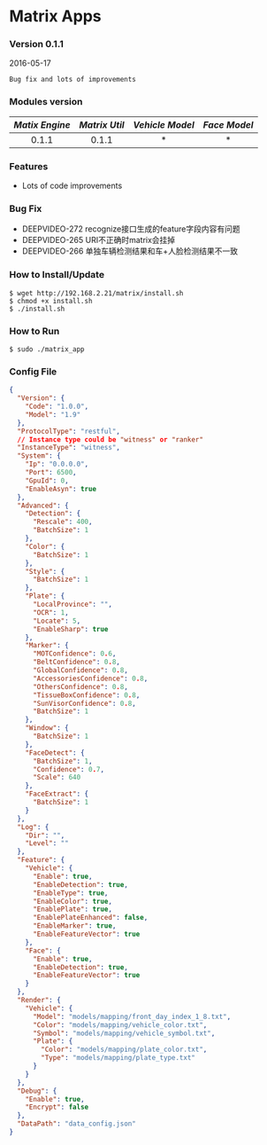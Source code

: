 # Matrix Apps
### Version 0.1.1
2016-05-17

```
Bug fix and lots of improvements
```

### Modules version
| *Matix Engine* | *Matrix Util* | *Vehicle Model* | *Face Model* |
|:--------------:|:-------------:|:---------------:|:------------:|
| 0.1.1 | 0.1.1 |  * | * |

### Features
- Lots of code improvements

### Bug Fix
- DEEPVIDEO-272 recognize接口生成的feature字段内容有问题
- DEEPVIDEO-265 URI不正确时matrix会挂掉
- DEEPVIDEO-266	单独车辆检测结果和车+人脸检测结果不一致

### How to Install/Update
```
$ wget http://192.168.2.21/matrix/install.sh
$ chmod +x install.sh
$ ./install.sh 
```

### How to Run
```
$ sudo ./matrix_app
```

### Config File
```json
{
  "Version": {
    "Code": "1.0.0",
    "Model": "1.9"
  },
  "ProtocolType": "restful",
  // Instance type could be "witness" or "ranker"
  "InstanceType": "witness",
  "System": {
    "Ip": "0.0.0.0",
    "Port": 6500,
    "GpuId": 0,
    "EnableAsyn": true
  },
  "Advanced": {
    "Detection": {
      "Rescale": 400,
      "BatchSize": 1
    },
    "Color": {
      "BatchSize": 1
    },
    "Style": {
      "BatchSize": 1
    },
    "Plate": {
      "LocalProvince": "",
      "OCR": 1,
      "Locate": 5,
      "EnableSharp": true
    },
    "Marker": {
      "MOTConfidence": 0.6,
      "BeltConfidence": 0.8,
      "GlobalConfidence": 0.8,
      "AccessoriesConfidence": 0.8,
      "OthersConfidence": 0.8,
      "TissueBoxConfidence": 0.8,
      "SunVisorConfidence": 0.8,
      "BatchSize": 1
    },
    "Window": {
      "BatchSize": 1
    },
    "FaceDetect": {
      "BatchSize": 1,
      "Confidence": 0.7,
      "Scale": 640
    },
    "FaceExtract": {
      "BatchSize": 1
    }
  },
  "Log": {
    "Dir": "",
    "Level": ""
  },
  "Feature": {
    "Vehicle": {
      "Enable": true,
      "EnableDetection": true,
      "EnableType": true,
      "EnableColor": true,
      "EnablePlate": true,
      "EnablePlateEnhanced": false,
      "EnableMarker": true,
      "EnableFeatureVector": true
    },
    "Face": {
      "Enable": true,
      "EnableDetection": true,
      "EnableFeatureVector": true
    }
  },
  "Render": {
    "Vehicle": {
      "Model": "models/mapping/front_day_index_1_8.txt",
      "Color": "models/mapping/vehicle_color.txt",
      "Symbol": "models/mapping/vehicle_symbol.txt",
      "Plate": {
        "Color": "models/mapping/plate_color.txt",
        "Type": "models/mapping/plate_type.txt"
      }
    }
  },
  "Debug": {
    "Enable": true,
    "Encrypt": false
  },
  "DataPath": "data_config.json"
}

```